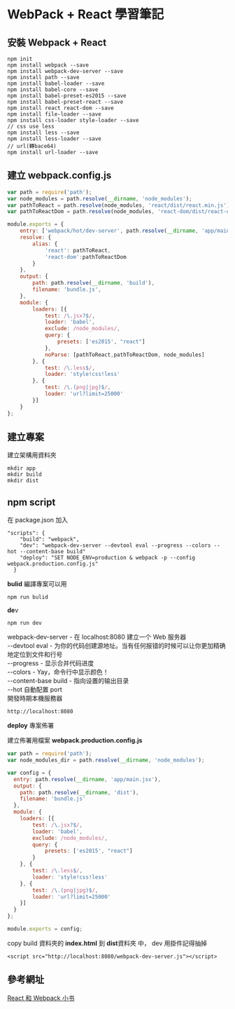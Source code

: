 # WebPack + React 學習筆記

## 安裝 Webpack + React
```
npm init
npm install webpack --save
npm install webpack-dev-server --save
npm install path --save
npm install babel-loader --save
npm install babel-core --save
npm install babel-preset-es2015 --save
npm install babel-preset-react --save
npm install react react-dom --save
npm install file-loader --save
npm install css-loader style-loader --save
// css use less
npm install less --save
npm install less-loader --save
// url(轉bace64)
npm install url-loader --save
```

## 建立 webpack.config.js
```javascript
var path = require('path');
var node_modules = path.resolve(__dirname, 'node_modules');
var pathToReact = path.resolve(node_modules, 'react/dist/react.min.js');
var pathToReactDom = path.resolve(node_modules, 'react-dom/dist/react-dom.min.js');

module.exports = {
    entry: ['webpack/hot/dev-server', path.resolve(__dirname, 'app/main.jsx')],
    resolve: {
        alias: {
            'react': pathToReact,
            'react-dom':pathToReactDom
        }
    },
    output: {
        path: path.resolve(__dirname, 'build'),
        filename: 'bundle.js',
    },
    module: {
        loaders: [{
            test: /\.jsx?$/,
            loader: 'babel',
            exclude: /node_modules/,
            query: {
                presets: ['es2015', "react"]
            },
            noParse: [pathToReact,pathToReactDom, node_modules]
        }, {
            test: /\.less$/,
            loader: 'style!css!less'
        }, {
            test: /\.(png|jpg)$/,
            loader: 'url?limit=25000'
        }]
    }
};


```

## 建立專案
建立架構用資料夾
```
mkdir app
mkdir build
mkdir dist
```
## npm script
在 package.json 加入
```
"scripts": {
    "build": "webpack",
    "dev": "webpack-dev-server --devtool eval --progress --colors --hot --content-base build"
    "deploy": "SET NODE_ENV=production & webpack -p --config webpack.production.config.js"
  }
```
**bulid** 編譯專案可以用<br>
```
npm run bulid
```
**de**v<br>
```
npm run dev
```
webpack-dev-server - 在 localhost:8080 建立一个 Web 服务器<br>
--devtool eval - 为你的代码创建源地址。当有任何报错的时候可以让你更加精确地定位到文件和行号<br>
--progress - 显示合并代码进度<br>
--colors - Yay，命令行中显示颜色！<br>
--content-base build - 指向设置的输出目录<br>
--hot 自動配置 port<br>
開發時期本機服務器
```
http://localhost:8080 
```
**deploy** 專案佈署

建立佈署用檔案 **webpack.production.config.js**
```javascript
var path = require('path');
var node_modules_dir = path.resolve(__dirname, 'node_modules');

var config = {
  entry: path.resolve(__dirname, 'app/main.jsx'),
  output: {
    path: path.resolve(__dirname, 'dist'),
    filename: 'bundle.js'
  },
  module: {
    loaders: [{
        test: /\.jsx?$/,
        loader: 'babel',
        exclude: /node_modules/,
        query: {
            presets: ['es2015', "react"]
        }
    }, {
        test: /\.less$/,
        loader: 'style!css!less'
    }, {
        test: /\.(png|jpg)$/,
        loader: 'url?limit=25000'
    }]
  }
};

module.exports = config;
```

copy build 資料夾的 **index.html** 到 **dist**資料夾 中， dev 用掛件記得抽掉
```
<script src="http://localhost:8080/webpack-dev-server.js"></script>
```

## 參考網址
[React 和 Webpack 小书](https://hainuo.gitbooks.io/react-webpack-cookbook/content/index.html)
